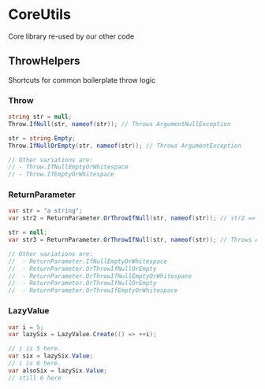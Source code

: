 # CoreUtils
Core library re-used by our other code

## ThrowHelpers
Shortcuts for common boilerplate throw logic

### Throw
```csharp
string str = null;
Throw.IfNull(str, nameof(str)); // Throws ArgumentNullException

str = string.Empty;
Throw.IfNullOrEmpty(str, nameof(str)); // Throws ArgumentException

// Other variations are:
// - Throw.IfNullEmptyOrWhitespace
// - Throw.IfEmptyOrWhitespace
```

### ReturnParameter

```csharp
var str = "a string";
var str2 = ReturnParameter.OrThrowIfNull(str, nameof(str)); // str2 == str

str = null;
var str3 = ReturnParameter.OrThrowIfNull(str, nameof(str)); // Throws ArgumentNullException

// Other variations are:
//  - ReturnParameter.IfNullEmptyOrWhitespace
//  - ReturnParameter.OrThrowIfNullOrEmpty
//  - ReturnParameter.OrThrowIfNullEmptyOrWhitespace
//  - ReturnParameter.OrThrowIfNullOrEmpty
//  - ReturnParameter.OrThrowIfEmptyOrWhitespace
```

### LazyValue

```csharp
var i = 5;
var lazySix = LazyValue.Create(() => ++i);

// i is 5 here.
var six = lazySix.Value;
// i is 6 here.
var alsoSix = lazySix.Value;
// still 6 here
```
